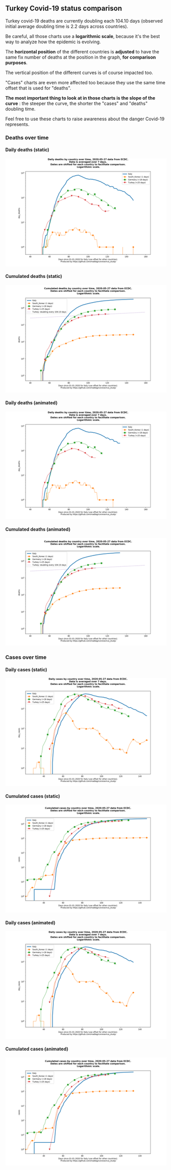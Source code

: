 ## Turkey Covid-19 status comparison 

Turkey covid-19 deaths are currently doubling each 104.10 days (observed initial average doubling time is 2.2 days across countries).



Be careful, all those charts use a **logarithmic scale**, because it's the best way to analyze how the epidemic is evolving.
 
The **horizontal position** of the different countries is **adjusted** to have the same fix number of deaths at the position in the graph, **for comparison purposes**.

The vertical position of the different curves is of course impacted too.

"Cases" charts are even more affected too because they use the same time offset that is used for "deaths".

**The most important thing to look at in those charts is the slope of the curve** : the steeper the curve, the shorter the "cases" and "deaths" doubling time.

Feel free to use these charts to raise awareness about the danger Covid-19 represents. 


 
### Deaths over time
 
#### Daily deaths (static)
![Turkey covid-19 daily deaths static chart](https://raw.githubusercontent.com/madlag/coronavirus_study/master/notebooks/graphs/2020-05-27/countries/Turkey/2020-05-27_Turkey_day_deaths.png "Turkey covid-19 day_deaths static chart")   
 
#### Cumulated deaths (static)
![Turkey covid-19 cumulated deaths static chart](https://raw.githubusercontent.com/madlag/coronavirus_study/master/notebooks/graphs/2020-05-27/countries/Turkey/2020-05-27_Turkey_deaths.png "Turkey covid-19 deaths static chart")   
 
#### Daily deaths (animated)
![Turkey covid-19 daily deaths animated chart](https://raw.githubusercontent.com/madlag/coronavirus_study/master/notebooks/graphs/2020-05-27/countries/Turkey/2020-05-27_Turkey_day_deaths.gif "Turkey covid-19 day_deaths animated chart")   
 
#### Cumulated deaths (animated)
![Turkey covid-19 cumulated deaths animated chart](https://raw.githubusercontent.com/madlag/coronavirus_study/master/notebooks/graphs/2020-05-27/countries/Turkey/2020-05-27_Turkey_deaths.gif "Turkey covid-19 deaths animated chart")   

 
### Cases over time
 
#### Daily cases (static)
![Turkey covid-19 daily cases static chart](https://raw.githubusercontent.com/madlag/coronavirus_study/master/notebooks/graphs/2020-05-27/countries/Turkey/2020-05-27_Turkey_day_cases.png "Turkey covid-19 day_cases static chart")   
 
#### Cumulated cases (static)
![Turkey covid-19 cumulated cases static chart](https://raw.githubusercontent.com/madlag/coronavirus_study/master/notebooks/graphs/2020-05-27/countries/Turkey/2020-05-27_Turkey_cases.png "Turkey covid-19 cases static chart")   
 
#### Daily cases (animated)
![Turkey covid-19 daily cases animated chart](https://raw.githubusercontent.com/madlag/coronavirus_study/master/notebooks/graphs/2020-05-27/countries/Turkey/2020-05-27_Turkey_day_cases.gif "Turkey covid-19 day_cases animated chart")   
 
#### Cumulated cases (animated)
![Turkey covid-19 cumulated cases animated chart](https://raw.githubusercontent.com/madlag/coronavirus_study/master/notebooks/graphs/2020-05-27/countries/Turkey/2020-05-27_Turkey_cases.gif "Turkey covid-19 cases animated chart")   

